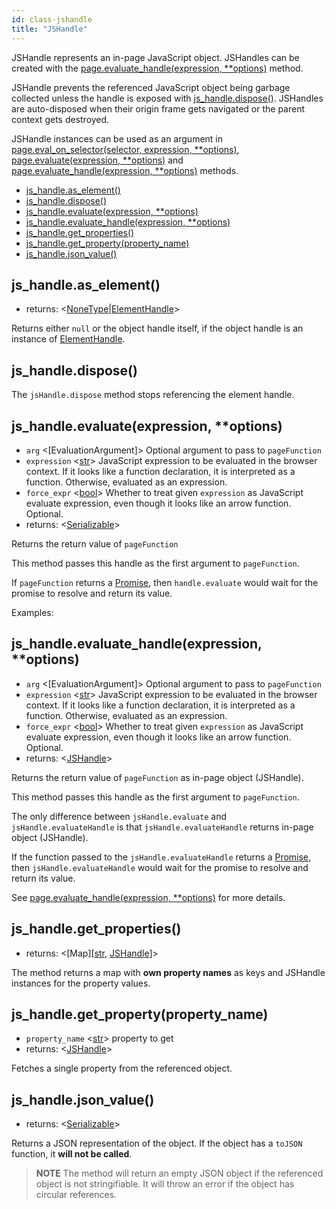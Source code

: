```yaml
---
id: class-jshandle
title: "JSHandle"
---
```



JSHandle represents an in-page JavaScript object. JSHandles can be created with the [page.evaluate_handle(expression, **options)](./api/class-page.md#pageevaluatehandleexpression-options) method.

JSHandle prevents the referenced JavaScript object being garbage collected unless the handle is exposed with [js_handle.dispose()](./api/class-jshandle.md#jshandledispose). JSHandles are auto-disposed when their origin frame gets navigated or the parent context gets destroyed.

JSHandle instances can be used as an argument in [page.eval_on_selector(selector, expression, **options)](./api/class-page.md#pageevalonselectorselector-expression-options), [page.evaluate(expression, **options)](./api/class-page.md#pageevaluateexpression-options) and [page.evaluate_handle(expression, **options)](./api/class-page.md#pageevaluatehandleexpression-options) methods.


- [js_handle.as_element()](./api/class-jshandle.md#jshandleaselement)
- [js_handle.dispose()](./api/class-jshandle.md#jshandledispose)
- [js_handle.evaluate(expression, **options)](./api/class-jshandle.md#jshandleevaluateexpression-options)
- [js_handle.evaluate_handle(expression, **options)](./api/class-jshandle.md#jshandleevaluatehandleexpression-options)
- [js_handle.get_properties()](./api/class-jshandle.md#jshandlegetproperties)
- [js_handle.get_property(property_name)](./api/class-jshandle.md#jshandlegetpropertypropertyname)
- [js_handle.json_value()](./api/class-jshandle.md#jshandlejsonvalue)

## js_handle.as_element()
- returns: <[NoneType]|[ElementHandle]>

Returns either `null` or the object handle itself, if the object handle is an instance of [ElementHandle].

## js_handle.dispose()

The `jsHandle.dispose` method stops referencing the element handle.

## js_handle.evaluate(expression, **options)
- `arg` <[EvaluationArgument]> Optional argument to pass to `pageFunction`
- `expression` <[str]> JavaScript expression to be evaluated in the browser context. If it looks like a function declaration, it is interpreted as a function. Otherwise, evaluated as an expression.
- `force_expr` <[bool]> Whether to treat given `expression` as JavaScript evaluate expression, even though it looks like an arrow function. Optional.
- returns: <[Serializable]>

Returns the return value of `pageFunction`

This method passes this handle as the first argument to `pageFunction`.

If `pageFunction` returns a [Promise], then `handle.evaluate` would wait for the promise to resolve and return its value.

Examples:

## js_handle.evaluate_handle(expression, **options)
- `arg` <[EvaluationArgument]> Optional argument to pass to `pageFunction`
- `expression` <[str]> JavaScript expression to be evaluated in the browser context. If it looks like a function declaration, it is interpreted as a function. Otherwise, evaluated as an expression.
- `force_expr` <[bool]> Whether to treat given `expression` as JavaScript evaluate expression, even though it looks like an arrow function. Optional.
- returns: <[JSHandle]>

Returns the return value of `pageFunction` as in-page object (JSHandle).

This method passes this handle as the first argument to `pageFunction`.

The only difference between `jsHandle.evaluate` and `jsHandle.evaluateHandle` is that `jsHandle.evaluateHandle` returns in-page object (JSHandle).

If the function passed to the `jsHandle.evaluateHandle` returns a [Promise], then `jsHandle.evaluateHandle` would wait for the promise to resolve and return its value.

See [page.evaluate_handle(expression, **options)](./api/class-page.md#pageevaluatehandleexpression-options) for more details.

## js_handle.get_properties()
- returns: <[Map]\[[str], [JSHandle]\]>

The method returns a map with **own property names** as keys and JSHandle instances for the property values.

## js_handle.get_property(property_name)
- `property_name` <[str]> property to get
- returns: <[JSHandle]>

Fetches a single property from the referenced object.

## js_handle.json_value()
- returns: <[Serializable]>

Returns a JSON representation of the object. If the object has a `toJSON` function, it **will not be called**.

> **NOTE** The method will return an empty JSON object if the referenced object is not stringifiable. It will throw an error if the object has circular references.

[Accessibility]: ./api/class-accessibility.md "Accessibility"
[Browser]: ./api/class-browser.md "Browser"
[BrowserContext]: ./api/class-browsercontext.md "BrowserContext"
[BrowserType]: ./api/class-browsertype.md "BrowserType"
[CDPSession]: ./api/class-cdpsession.md "CDPSession"
[ChromiumBrowserContext]: ./api/class-chromiumbrowsercontext.md "ChromiumBrowserContext"
[ConsoleMessage]: ./api/class-consolemessage.md "ConsoleMessage"
[Dialog]: ./api/class-dialog.md "Dialog"
[Download]: ./api/class-download.md "Download"
[ElementHandle]: ./api/class-elementhandle.md "ElementHandle"
[FileChooser]: ./api/class-filechooser.md "FileChooser"
[Frame]: ./api/class-frame.md "Frame"
[JSHandle]: ./api/class-jshandle.md "JSHandle"
[Keyboard]: ./api/class-keyboard.md "Keyboard"
[Mouse]: ./api/class-mouse.md "Mouse"
[Page]: ./api/class-page.md "Page"
[Playwright]: ./api/class-playwright.md "Playwright"
[Request]: ./api/class-request.md "Request"
[Response]: ./api/class-response.md "Response"
[Route]: ./api/class-route.md "Route"
[Selectors]: ./api/class-selectors.md "Selectors"
[TimeoutError]: ./api/class-timeouterror.md "TimeoutError"
[Touchscreen]: ./api/class-touchscreen.md "Touchscreen"
[Video]: ./api/class-video.md "Video"
[WebSocket]: ./api/class-websocket.md "WebSocket"
[Worker]: ./api/class-worker.md "Worker"
[Element]: https://developer.mozilla.org/en-US/docs/Web/API/element "Element"
[Evaluation Argument]: ./core-concepts.md#evaluationargument "Evaluation Argument"
[Promise]: https://developer.mozilla.org/en-US/docs/Web/JavaScript/Reference/Global_Objects/Promise "Promise"
[iterator]: https://developer.mozilla.org/en-US/docs/Web/JavaScript/Reference/Iteration_protocols "Iterator"
[origin]: https://developer.mozilla.org/en-US/docs/Glossary/Origin "Origin"
[selector]: https://developer.mozilla.org/en-US/docs/Web/CSS/CSS_Selectors "selector"
[Serializable]: https://developer.mozilla.org/en-US/docs/Web/JavaScript/Reference/Global_Objects/JSON/stringify#Description "Serializable"
[UIEvent.detail]: https://developer.mozilla.org/en-US/docs/Web/API/UIEvent/detail "UIEvent.detail"
[UnixTime]: https://en.wikipedia.org/wiki/Unix_time "Unix Time"
[xpath]: https://developer.mozilla.org/en-US/docs/Web/XPath "xpath"

[Any]: https://docs.python.org/3/library/typing.html#typing.Any "Any"
[bool]: https://docs.python.org/3/library/stdtypes.html "bool"
[Callable]: https://docs.python.org/3/library/typing.html#typing.Callable "Callable"
[EventContextManager]: https://docs.python.org/3/reference/datamodel.html#context-managers "Event context manager"
[Dict]: https://docs.python.org/3/library/typing.html#typing.Dict "Dict"
[float]: https://docs.python.org/3/library/stdtypes.html#numeric-types-int-float-complex "float"
[int]: https://docs.python.org/3/library/stdtypes.html#numeric-types-int-float-complex "int"
[List]: https://docs.python.org/3/library/typing.html#typing.List "List"
[NoneType]: https://docs.python.org/3/library/constants.html#None "None"
[pathlib.Path]: https://realpython.com/python-pathlib/ "pathlib.Path"
[str]: https://docs.python.org/3/library/stdtypes.html#text-sequence-type-str "str"
[Union]: https://docs.python.org/3/library/typing.html#typing.Union "Union"